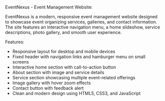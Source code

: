 EventNexus - Event Management Website:

EventNexus is a modern, responsive event management website designed to showcase event organizing services, 
galleries, and contact information. The site features an interactive navigation menu, a home slideshow, service descriptions, photo gallery, and smooth user experience.

Features:

- Responsive layout for desktop and mobile devices
- Fixed header with navigation links and hamburger menu on small screens
- Interactive home section with call-to-action button
- About section with image and service details
- Service section showcasing multiple event-related offerings
- Image gallery with hover zoom effects
- Contact button with feedback alert
- Clean and modern design using HTML5, CSS3, and JavaScript


